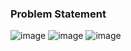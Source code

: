 ### Problem Statement

![image](https://user-images.githubusercontent.com/36649115/40518134-d65d0998-5f6d-11e8-955a-5162c25224f3.png)
![image](https://user-images.githubusercontent.com/36649115/40518198-43e22746-5f6e-11e8-9782-a2932b5295fc.png)
![image](https://user-images.githubusercontent.com/36649115/40518214-58d91196-5f6e-11e8-997c-619a6ca5427f.png)
